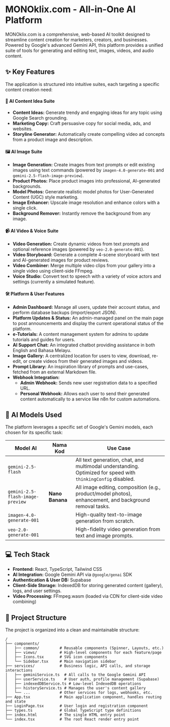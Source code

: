 
# MONOklix.com - All-in-One AI Platform

MONOklix.com is a comprehensive, web-based AI toolkit designed to streamline content creation for marketers, creators, and businesses. Powered by Google's advanced Gemini API, this platform provides a unified suite of tools for generating and editing text, images, videos, and audio content.

## ✨ Key Features

The application is structured into intuitive suites, each targeting a specific content creation need:

#### 📝 **AI Content Idea Suite**
- **Content Ideas:** Generate trendy and engaging ideas for any topic using Google Search grounding.
- **Marketing Copy:** Craft persuasive copy for social media, ads, and websites.
- **Storyline Generator:** Automatically create compelling video ad concepts from a product image and description.

#### 🖼️ **AI Image Suite**
- **Image Generation:** Create images from text prompts or edit existing images using text commands (powered by `imagen-4.0-generate-001` and `gemini-2.5-flash-image-preview`).
- **Product Photos:** Place product images into professional, AI-generated backgrounds.
- **Model Photos:** Generate realistic model photos for User-Generated Content (UGC) style marketing.
- **Image Enhancer:** Upscale image resolution and enhance colors with a single click.
- **Background Remover:** Instantly remove the background from any image.

#### 📹 **AI Video & Voice Suite**
- **Video Generation:** Create dynamic videos from text prompts and optional reference images (powered by `veo-2.0-generate-001`).
- **Video Storyboard:** Generate a complete 4-scene storyboard with text and AI-generated images for product reviews.
- **Video Combiner:** Merge multiple video clips from your gallery into a single video using client-side FFmpeg.
- **Voice Studio:** Convert text to speech with a variety of voice actors and settings (currently a simulated feature).

#### 🛠️ **Platform & User Features**
- **Admin Dashboard:** Manage all users, update their account status, and perform database backups (import/export JSON).
- **Platform Updates & Status:** An admin-managed panel on the main page to post announcements and display the current operational status of the platform.
- **e-Tutorials:** A content management system for admins to update tutorials and guides for users.
- **AI Support Chat:** An integrated chatbot providing assistance in both English and Bahasa Melayu.
- **Image Gallery:** A centralized location for users to view, download, re-edit, or create videos from their generated images and videos.
- **Prompt Library:** An inspiration library of prompts and use-cases, fetched from an external Markdown file.
- **Webhook Integration:**
    - **Admin Webhook:** Sends new user registration data to a specified URL.
    - **Personal Webhook:** Allows each user to send their generated content automatically to a service like n8n for custom automations.

## 🤖 AI Models Used

The platform leverages a specific set of Google's Gemini models, each chosen for its specific task:

| Model AI                         | Nama Kod            | Use Case                                                                                                    |
| -------------------------------- | ------------------- | ----------------------------------------------------------------------------------------------------------- |
| `gemini-2.5-flash`               |                     | All text generation, chat, and multimodal understanding. Optimized for speed with `thinkingConfig` disabled.  |
| `gemini-2.5-flash-image-preview` | **Nano Banana**     | All image editing, composition (e.g., product/model photos), enhancement, and background removal tasks.       |
| `imagen-4.0-generate-001`        |                     | High-quality text-to-image generation from scratch.                                                         |
| `veo-2.0-generate-001`           |                     | High-fidelity video generation from text and image prompts.                                                 |

## 💻 Tech Stack

- **Frontend:** React, TypeScript, Tailwind CSS
- **AI Integration:** Google Gemini API via `@google/genai` SDK
- **Authentication & User DB:** Supabase
- **Client-Side Storage:** IndexedDB for storing generated content (gallery), logs, and user settings.
- **Video Processing:** FFmpeg.wasm (loaded via CDN for client-side video combining)

## 📂 Project Structure

The project is organized into a clean and maintainable structure:

```
/
├── components/
│   ├── common/         # Reusable components (Spinner, Layouts, etc.)
│   ├── views/          # High-level components for each feature/page
│   ├── Icons.tsx       # SVG icon components
│   └── Sidebar.tsx     # Main navigation sidebar
├── services/           # Business logic, API calls, and storage interactions
│   ├── geminiService.ts  # All calls to the Google Gemini API
│   ├── userService.ts    # User auth, profile management (Supabase)
│   ├── indexedDBService.ts # Low-level IndexedDB operations
│   ├── historyService.ts # Manages the user's content gallery
│   └── ...             # Other services for logs, webhooks, etc.
├── App.tsx             # Main application component, handles routing and state
├── LoginPage.tsx       # User login and registration component
├── types.ts            # Global TypeScript type definitions
├── index.html          # The single HTML entry point
└── index.tsx           # The root React render entry point
```

